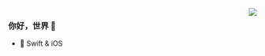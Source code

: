 <img align="right" src="https://github-readme-stats.vercel.app/api?username=fuyoufang&show_icons=true&icon_color=CE1D2D&text_color=718096&bg_color=00000000&hide_title=true&hide_border=true" />

### 你好，世界 👋

- :orange_book: Swift & iOS
